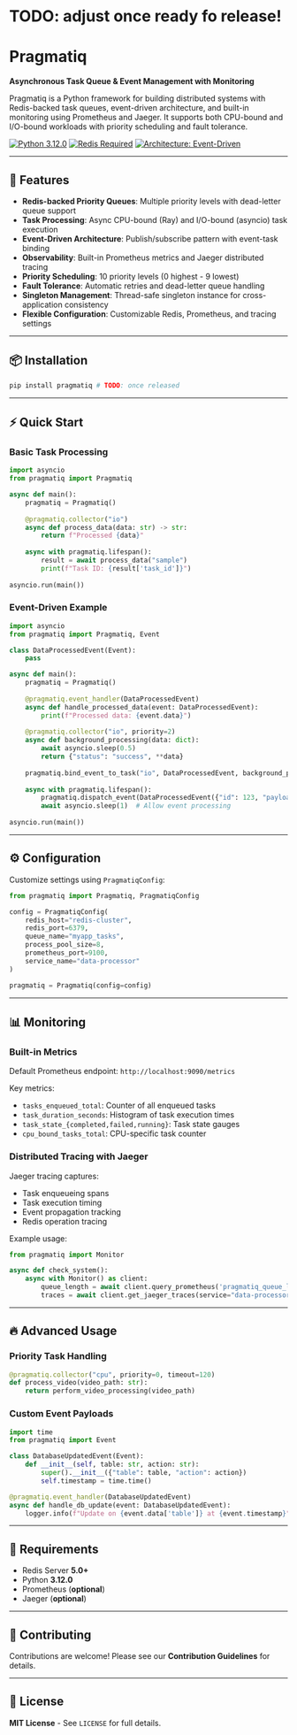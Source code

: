 # TODO: adjust once ready fo release!

# Pragmatiq

**Asynchronous Task Queue & Event Management with Monitoring**

Pragmatiq is a Python framework for building distributed systems with Redis-backed task queues, event-driven architecture, and built-in monitoring using Prometheus and Jaeger. It supports both CPU-bound and I/O-bound workloads with priority scheduling and fault tolerance.

[![Python 3.12.0](https://img.shields.io/badge/python-3.9+-blue.svg)](https://www.python.org/downloads/)
[![Redis Required](https://img.shields.io/badge/redis-%3E=5.0-red.svg)](https://redis.io/)
[![Architecture: Event-Driven](https://img.shields.io/badge/architecture-event--driven-brightgreen)](https://microservices.io/patterns/data/event-driven-architecture.html)

---

## 🚀 Features

- **Redis-backed Priority Queues**: Multiple priority levels with dead-letter queue support
- **Task Processing**: Async CPU-bound (Ray) and I/O-bound (asyncio) task execution
- **Event-Driven Architecture**: Publish/subscribe pattern with event-task binding
- **Observability**: Built-in Prometheus metrics and Jaeger distributed tracing
- **Priority Scheduling**: 10 priority levels (0 highest - 9 lowest)
- **Fault Tolerance**: Automatic retries and dead-letter queue handling
- **Singleton Management**: Thread-safe singleton instance for cross-application consistency
- **Flexible Configuration**: Customizable Redis, Prometheus, and tracing settings

---

## 📦 Installation

```sh
pip install pragmatiq # TODO: once released
```

---

## ⚡ Quick Start

### **Basic Task Processing**

```python
import asyncio
from pragmatiq import Pragmatiq

async def main():
    pragmatiq = Pragmatiq()
    
    @pragmatiq.collector("io")
    async def process_data(data: str) -> str:
        return f"Processed {data}"
    
    async with pragmatiq.lifespan():
        result = await process_data("sample")
        print(f"Task ID: {result['task_id']}")
        
asyncio.run(main())
```

### **Event-Driven Example**

```python
import asyncio
from pragmatiq import Pragmatiq, Event

class DataProcessedEvent(Event):
    pass

async def main():
    pragmatiq = Pragmatiq()
    
    @pragmatiq.event_handler(DataProcessedEvent)
    async def handle_processed_data(event: DataProcessedEvent):
        print(f"Processed data: {event.data}")
    
    @pragmatiq.collector("io", priority=2)
    async def background_processing(data: dict):
        await asyncio.sleep(0.5)
        return {"status": "success", **data}
    
    pragmatiq.bind_event_to_task("io", DataProcessedEvent, background_processing, priority=2)
    
    async with pragmatiq.lifespan():
        pragmatiq.dispatch_event(DataProcessedEvent({"id": 123, "payload": "test"}))
        await asyncio.sleep(1)  # Allow event processing
        
asyncio.run(main())
```

---

## ⚙️ Configuration

Customize settings using `PragmatiqConfig`:

```python
from pragmatiq import Pragmatiq, PragmatiqConfig

config = PragmatiqConfig(
    redis_host="redis-cluster",
    redis_port=6379,
    queue_name="myapp_tasks",
    process_pool_size=8,
    prometheus_port=9100,
    service_name="data-processor"
)

pragmatiq = Pragmatiq(config=config)
```

---

## 📊 Monitoring

### **Built-in Metrics**

Default Prometheus endpoint: `http://localhost:9090/metrics`

Key metrics:
- `tasks_enqueued_total`: Counter of all enqueued tasks
- `task_duration_seconds`: Histogram of task execution times
- `task_state_{completed,failed,running}`: Task state gauges
- `cpu_bound_tasks_total`: CPU-specific task counter

### **Distributed Tracing with Jaeger**

Jaeger tracing captures:
- Task enqueueing spans
- Task execution timing
- Event propagation tracking
- Redis operation tracing

Example usage:

```python
from pragmatiq import Monitor

async def check_system():
    async with Monitor() as client:
        queue_length = await client.query_prometheus('pragmatiq_queue_length')
        traces = await client.get_jaeger_traces(service="data-processor", tags={"error": "true"}, limit=20)
```

---

## 🔥 Advanced Usage

### **Priority Task Handling**

```python
@pragmatiq.collector("cpu", priority=0, timeout=120)
def process_video(video_path: str):
    return perform_video_processing(video_path)
```

### **Custom Event Payloads**

```python
import time
from pragmatiq import Event

class DatabaseUpdatedEvent(Event):
    def __init__(self, table: str, action: str):
        super().__init__({"table": table, "action": action})
        self.timestamp = time.time()

@pragmatiq.event_handler(DatabaseUpdatedEvent)
async def handle_db_update(event: DatabaseUpdatedEvent):
    logger.info(f"Update on {event.data['table']} at {event.timestamp}")
```

---

## 📌 Requirements

- Redis Server **5.0+**
- Python **3.12.0**
- Prometheus (**optional**)
- Jaeger (**optional**)

---

## 🤝 Contributing

Contributions are welcome! Please see our **Contribution Guidelines** for details.

---

## 📜 License

**MIT License** - See `LICENSE` for full details.
